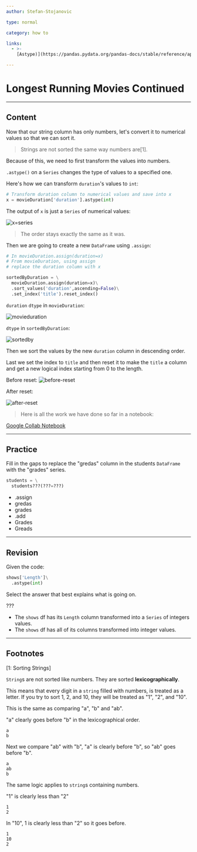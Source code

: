 ```yaml
---
author: Stefan-Stojanovic

type: normal

category: how to

links:
  - >- 
    [Astype)](https://pandas.pydata.org/pandas-docs/stable/reference/api/pandas.DataFrame.astype.html){documentation}

---
```


# Longest Running Movies Continued

---
## Content

Now that our string column has only numbers, let's convert it to numerical values so that we can sort it.

> Strings are not sorted the same way numbers are[1]. 

Because of this, we need to first transform the values into numbers.

`.astype()` on a `Series` changes the type of values to a specified one.

Here's how we can transform `duration`'s values to `int`:
```py
# Transform duration column to numerical values and save into x
x = movieDuration['duration'].astype(int)
```

The output of `x` is just a `Series` of numerical values:

![x=series](https://img.enkipro.com/21affff2db3caa5fbb12820b32c9da1a.png)

> The order stays exactly the same as it was.

Then we are going to create a new `DataFrame` using `.assign`:

```py
# In movieDuration.assign(duration=x)
# From movieDuration, using assign
# replace the duration column with x

sortedByDuration = \
  movieDuration.assign(duration=x)\
  .sort_values('duration',ascending=False)\
  .set_index('title').reset_index()
```

`duration` `dtype` in `movieDuration`:

![movieduration](https://img.enkipro.com/900b83a7e0b0b01183e48390df0cfcf2.png)

`dtype` in `sortedByDuration`:

![sortedby](https://img.enkipro.com/7d620e0831c0cb4a749aa8623bb52f08.png)

Then we sort the values by the new `duration` column in descending order.

Last we set the index to `title` and then reset it to make the `title` a column and get a new logical index starting from 0 to the length.

Before reset:
![before-reset](https://img.enkipro.com/84fd6109603dce8537fb3b98e69ae1fc.png)

After reset:

![after-reset](https://img.enkipro.com/61cc15f3ea0a10f13ade8ca914c9c381.png)

> Here is all the work we have done so far in a notebook:

[Google Collab Notebook](https://colab.research.google.com/drive/18kAABpWyjlbJGNbJORniu_UxdTYjMB-2?usp=sharing)


---

## Practice

Fill in the gaps to replace the "gredas" column in the students `DataFrame` with the "grades" series.

```python
students = \
  students???(???=???)
```

- .assign
- gredas
- grades
- .add
- Grades
- Greads

---

## Revision

Given the code:

```python
shows['Length']\
  .astype(int)
```

Select the answer that best explains what is going on.

???

- The `shows` df has its `Length` column transformed into a `Series` of integers values.
- The `shows` df has all of its columns transformed into integer values.

---

## Footnotes

[1: Sorting Strings]

`String`s are not sorted like numbers. They are sorted **lexicographically**.

This means that every digit in a `string` filled with numbers, is treated as a letter. If you try to sort 1, 2, and 10, they will be treated as "1", "2", and "10".


This is the same as comparing "a", "b" and "ab".

"a" clearly goes before "b" in the lexicographical order. 
```plain-text
a
b
```

Next we compare "ab" with "b", "a" is clearly before "b", so "ab" goes before "b".
```plain-text
a
ab
b
```

The same logic applies to `string`s containing numbers.

"1" is clearly less than "2"
```plain-text
1
2
```

In "10", 1 is clearly less than "2" so it goes before.
```plain-text
1
10
2
```